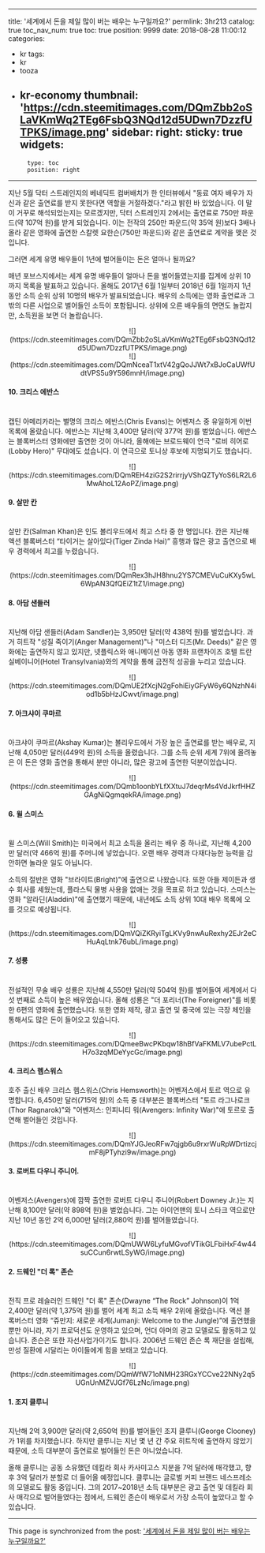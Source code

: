 
---
title: '세계에서 돈을 제일 많이 버는 배우는 누구일까요?'
permlink: 3hr213
catalog: true
toc_nav_num: true
toc: true
position: 9999
date: 2018-08-28 11:00:12
categories:
- kr
tags:
- kr
- tooza
- kr-economy
thumbnail: 'https://cdn.steemitimages.com/DQmZbb2oSLaVKmWq2TEg6FsbQ3NQd12d5UDwn7DzzfUTPKS/image.png'
sidebar:
    right:
        sticky: true
widgets:
    -
        type: toc
        position: right
---


지난 5월 닥터 스트레인지의 베네딕트 컴버배치가 한 인터뷰에서 "동료 여자 배우가 자신과 같은 출연료를 받지 못한다면 역할을 거절하겠다."라고 밝힌 바 있었습니다. 이 말이 거꾸로 해석되었는지는 모르겠지만, 닥터 스트레인지 2에서는 출연료로 750만 파운드(약 107억 원)를 받게 되었습니다.  이는 전작의 250만 파운드(약 35억 원)보다 3배나 올라 같은 영화에 출연한 스칼렛 요한슨(750만 파운드)와 같은 출연료로 계약을 맺은 것입니다. 

그러면 세계 유명 배우들이 1년에 벌어들이는 돈은 얼마나 될까요?

매년 포브스지에서는 세계 유명 배우들이 얼마나 돈을 벌어들였는지를 집계에 상위 10까지 목록을 발표하고 있습니다. 올해도 2017년 6월 1일부터 2018년 6월 1일까지 1년 동안 소득 순위 상위 10명의 배우가 발표되었습니다. 배우의 소득에는 영화 출연료과 그 밖의 다른 사업으로 벌어들인 소득이 포함됩니다. 상위에 오른 배우들의 면면도 놀랍지만, 소득원을 보면 더 놀랍습니다.  

<center>
![](https://cdn.steemitimages.com/DQmZbb2oSLaVKmWq2TEg6FsbQ3NQd12d5UDwn7DzzfUTPKS/image.png)
</center>


<center>
![](https://cdn.steemitimages.com/DQmNceaT1xtV42gQoJJWt7xBJoCaUWfUdtVPS5u9Y596mnH/image.png)
</center>

#### 10. 크리스 에반스 
# 
캡틴 아메리카라는 별명의 크리스 에반스(Chris Evans)는 어벤저스 중 유일하게 이번 목록에 올랐습니다. 에반스는 지난해 3,400만 달러(약 377억 원)를 벌었습니다. 에반스는 블록버스터 영화에만 출연한 것이 아니라, 올해에는 브로드웨이 연극 "로비 히어로(Lobby Hero)" 무대에도 섰습니다. 이 연극으로 토니상 후보에 지명되기도 했습니다. 

<center>
![](https://cdn.steemitimages.com/DQmREH4ziG2S2rirrjyVShQZTyYoS6LR2L6MwAhoL12AoPZ/image.png)
</center>

#### 9. 살만 칸 
# 
살만 칸(Salman Khan)은 인도 볼리우드에서 최고 스타 중 한 명입니다. 칸은 지난해 액션 블록버스터 “타이거는 살아있다(Tiger Zinda Hai)” 흥행과 많은 광고 출연으로 배우 경력에서 최고를 누렸습니다.  

<center>
![](https://cdn.steemitimages.com/DQmRex3hJH8hnu2YS7CMEVuCuKXy5wL6WpAN3QfQEiZ1tZ1/image.png)
</center>

#### 8. 아담 샌들러 
# 
지난해 아담 샌들러(Adam Sandler)는 3,950만 달러(약 438억 원)를 벌었습니다. 과거 히트작 "성질 죽이기(Anger Management)"나 "미스터 디즈(Mr. Deeds)" 같은 영화에는 출연하지 않고 있지만, 넷플릭스와 애니메이션 아동 영화 프랜차이즈 호텔 트란실베이니어(Hotel Transylvania)와의 계약을 통해 금전적 성공을 누리고 있습니다. 

<center>
![](https://cdn.steemitimages.com/DQmUE2fXcjN2gFohiEiyGFyW6y6QNzhN4iod1b5bHzJCwvt/image.png)
</center>

#### 7. 아크샤이 쿠마르 
# 
아크샤이 쿠마르(Akshay Kumar)는 볼리우드에서 가장 높은 출연료를 받는 배우로, 지난해 4,050만 달러(449억 원)의 소득을 올렸습니다. 그를 소득 순위 세계 7위에 올려놓은 이 돈은 영화 출연을 통해서 분만 아니라, 많은 광고에 출연한 덕분이었습니다.  

<center>
![](https://cdn.steemitimages.com/DQmb1oonbYLfXXtuJ7deqrMs4VdJkrfHHZGAgNiQgmqekRA/image.png)
</center>

#### 6. 윌 스미스 
# 
윌 스미스(Will Smith)는 미국에서 최고 소득을 올리는 배우 중 하나로, 지난해 4,200만 달러(약 466억 원)를 주머니에 넣었습니다. 오랜 배우 경력과 다재다능한 능력을 감안하면 놀라운 일도 아닙니다.  

소득의 절반은 영화 "브라이트(Bright)"에 출연으로 나왔습니다. 또한 아들 제이든과 생수 회사를 세웠는데, 플라스틱 물병 사용을 없애는 것을 목표로 하고 있습니다. 스미스는 영화 "알라딘(Aladdin)"에 출연했기 때문에, 내년에도 소득 상위 10대 배우 목록에 오를 것으로 예상됩니다. 

<center>
![](https://cdn.steemitimages.com/DQmVQiZKRyiTgLKVy9nwAuRexhy2EJr2eCHuAqLtnk76ubL/image.png)
</center>

#### 7. 성룡 
# 
전설적인 무술 배우 성룡은 지난해 4,550만 달러(약 504억 원)를 벌어들여 세계에서 다섯 번째로 소득이 높은 배우였습니다. 올해 성룡은 "더 포리너(The Foreigner)"를 비롯한 6편의 영화에 출연했습니다. 또한 영화 제작, 광고 출연 및 중국에 있는 극장 체인을 통해서도 많은 돈이 들어오고 있습니다.  

<center>
![](https://cdn.steemitimages.com/DQmeeBwcPKbqw18hBfVaFKMLV7ubePctLH7o3zqMDeYycGc/image.png)
</center>

#### 4. 크리스 헴스워스 
호주 출신 배우 크리스 헴스워스(Chris Hemsworth)는 어벤저스에서  토르 역으로 유명합니다. 6,450만 달러(715억 원)의 소득 중 대부분은 블록버스터 "토르 라그나로크 (Thor Ragnarok)"와 "어벤저스: 인피니티 워(Avengers: Infinity War)"에 토르로 출연해 벌어들인 것입니다. 

<center>
![](https://cdn.steemitimages.com/DQmYJGJeoRFw7qjgb6u9rxrWuRpWDrtizcjmF8jPTyhzi9w/image.png)
</center>

#### 3. 로버트 다우니 주니어. 
# 
어벤저스(Avengers)에 깜짝 출연한 로버트 다우니 주니어(Robert Downey Jr.)는 지난해 8,100만 달러(약 898억 원)을 벌었습니다. 그는 아이언맨의 토니 스타크 역으로만 지난 10년 동안  2억 6,000만 달러(2,880억 원)를 벌어들였습니다.  

<center>
![](https://cdn.steemitimages.com/DQmUWW6LyfuMGvofVTikGLFbiHxF4w44suCCun6rwtLSyWG/image.png)
</center>

#### 2. 드웨인 "더 록" 존슨 
# 
전직 프로 레슬러인 드웨인 "더 록" 존슨(Dwayne “The Rock” Johnson)이 1억 2,400만 달러(약 1,375억 원)를 벌어  세계 최고 소득 배우 2위에 올랐습니다. 액션 블록버스터 영화 “쥬만지: 새로운 세계(Jumanji: Welcome to the Jungle)”에 출연했을 뿐만 아니라, 자기 프로덕션도 운영하고 있으며, 언더 아머의 광고 모델로도 활동하고 있습니다. 존슨은 또한 자선사업가이기도 합니다. 2006년 드웨인 존슨 록 재단을 설립해, 만성 질환에 시달리는 아이들에게 힘을 보태고 있습니다. 

<center>
![](https://cdn.steemitimages.com/DQmWfW71oNMH23RGxYCCve22NNy2q5UGnUnMZVJGf76LzNc/image.png)
</center>

#### 1. 조지 클루니 
# 
지난해 2억 3,900만 달러(약 2,650억 원)를 벌어들인 조지 클루니(George Clooney)가 1위를 차지했습니다. 하지만 클루니는 지난 몇 년 간 주요 히트작에 출연하지 않았기 때문에, 소득 대부분이 출연료로 벌어들인 돈은 아니었습니다.  

올해 클루니는 공동 소유했던 데킬라 회사 카사미고스 지분을 7억 달러에 매각했고, 향후 3억 달러가 분할로 더 들어올 예정입니다. 클루니는 글로벌 커피 브랜드 네스프레소의 모델로도 활동 중입니다. 그의  2017~2018년 소득 대부분은 광고 출연 및 데킬라 회사 매각으로 벌어들였다는 점에서, 드웨인 존슨이 배우로서 가장 소득이 높았다고 할 수 있습니다.

- - -

This page is synchronized from the post: ['세계에서 돈을 제일 많이 버는 배우는 누구일까요?'](https://steemit.com/@pius.pius/3hr213)

